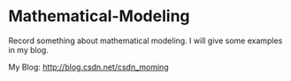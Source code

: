 # Mathematical-Modeling

Record something about mathematical modeling.
I will give some examples in my blog.

My Blog: http://blog.csdn.net/csdn_moming
